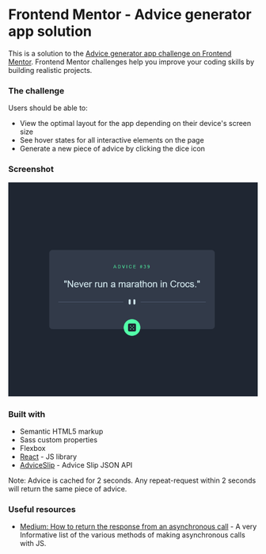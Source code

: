 # Frontend Mentor - Advice generator app solution

This is a solution to the [Advice generator app challenge on Frontend Mentor](https://www.frontendmentor.io/challenges/advice-generator-app-QdUG-13db). Frontend Mentor challenges help you improve your coding skills by building realistic projects.

### The challenge

Users should be able to:

- View the optimal layout for the app depending on their device's screen size
- See hover states for all interactive elements on the page
- Generate a new piece of advice by clicking the dice icon

### Screenshot

![](Screenshot.png)

### Built with

- Semantic HTML5 markup
- Sass custom properties
- Flexbox
- [React](https://reactjs.org/) - JS library
- [AdviceSlip](https://api.adviceslip.com/) - Advice Slip JSON API

Note: Advice is cached for 2 seconds. Any repeat-request within 2 seconds will return the same piece of advice.

### Useful resources

- [Medium: How to return the response from an asynchronous call](https://medium.com/analytics-vidhya/how-to-return-the-response-from-an-asynchronous-call-2ef494308423) - A very Informative list of the various methods of making asynchronous calls with JS.



